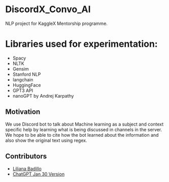 # DiscordX_Convo_AI     
NLP project for KaggleX Mentorship programme.     

# Libraries used for experimentation:
 - Spacy
 - NLTK
 - Gensim
 - Stanford NLP
 - langchain
 - HuggingFace
 - GPT3 API
 - nanoGPT by Andrej Karpathy
 
## Motivation
We use Discord bot to talk about Machine learning as a subject and context specific help by learning what is being discussed in channels in the server.   
We hope to be able to cite how the bot learned about the information and also show the original text using regex.


## Contributors

* [Liliana Badillo](https://github.com/lilianabs)
* [ChatGPT Jan 30 Version](https://help.openai.com/en/articles/6825453-chatgpt-release-notes)
